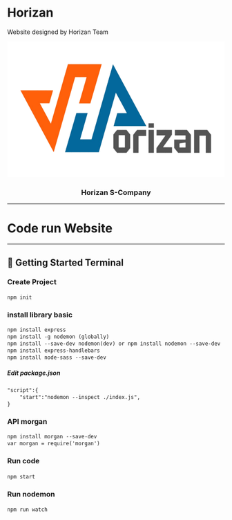 # Horizan
 Website designed by Horizan Team


<p align="center">
  <a href="" rel="noopener">
 <img width=632px height=313px src="https://github.com/TylerHoangNg/Horizan/blob/main/src/public/images/HorizanL-nobg.svg" alt="Project logo"></a>
</p>

<h3 align="center">Horizan S-Company</h3>


---

# Code run Website
---
## 🏁 Getting Started <a name = "getting_started">Terminal</a>
### Create Project
```
npm init
```
### install library basic
```
npm install express
npm install -g nodemon (globally)
npm install --save-dev nodemon(dev) or npm install nodemon --save-dev
npm install express-handlebars
npm install node-sass --save-dev
```
##### Edit package.json
```
"script":{
	"start":"nodemon --inspect ./index.js",
}
```
### API morgan
```
npm install morgan --save-dev
var morgan = require('morgan')
```

### Run code
``` npm start ```
### Run nodemon
``` npm run watch ```
